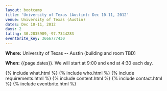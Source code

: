 ```yaml
---
layout: bootcamp
title: 'University of Texas (Austin): Dec 10-11, 2012'
venue: University of Texas (Austin)
dates: Dec 10-11, 2012
days: 2
latlng: 30.2835989,-97.7344283
eventbrite_key: 3666777430
---
```

**Where:** University of Texas -- Austin (building and room TBD)

**When:** {{page.dates}}. We will start at 9:00 and end at 4:30 each day.

{% include what.html %}
{% include who.html %}
{% include requirements.html %}
{% include content.html %}
{% include contact.html %}
{% include eventbrite.html %}
